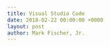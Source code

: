 ```yaml
---
title: Visual Studio Code
date: 2018-02-22 00:00:00 +0000
layout: post
author: Mark Fischer, Jr.
---
```

